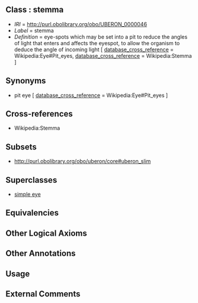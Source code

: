 
## Class : stemma

 * *IRI* = http://purl.obolibrary.org/obo/UBERON_0000046
 * *Label* = stemma
 * *Definition* = eye-spots which may be set into a pit to reduce the angles of light that enters and affects the eyespot, to allow the organism to deduce the angle of incoming light [ [database_cross_reference](../../ef/oboInOwl#hasDbXref.md) = Wikipedia:Eye#Pit_eyes, [database_cross_reference](../../ef/oboInOwl#hasDbXref.md) = Wikipedia:Stemma ]

## Synonyms

 * pit eye [ [database_cross_reference](../../ef/oboInOwl#hasDbXref.md) = Wikipedia:Eye#Pit_eyes ]

## Cross-references

 * Wikipedia:Stemma

## Subsets

 * http://purl.obolibrary.org/obo/uberon/core#uberon_slim

## Superclasses

 * [simple eye](../../UBERON/47/UBERON_0000047.md)

## Equivalencies


## Other Logical Axioms


## Other Annotations


## Usage


## External Comments

